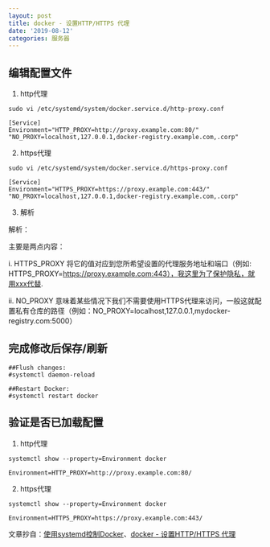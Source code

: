```yaml
---
layout: post
title: docker - 设置HTTP/HTTPS 代理​
date: '2019-08-12'
categories: 服务器
---
```


## 编辑配置文件

1. http代理

```
sudo vi /etc/systemd/system/docker.service.d/http-proxy.conf
```

``` 
[Service]    
Environment="HTTP_PROXY=http://proxy.example.com:80/" "NO_PROXY=localhost,127.0.0.1,docker-registry.example.com,.corp"
```

2. https代理

```
sudo vi /etc/systemd/system/docker.service.d/https-proxy.conf
```

```
[Service]    
Environment="HTTPS_PROXY=https://proxy.example.com:443/" "NO_PROXY=localhost,127.0.0.1,docker-registry.example.com,.corp"
```

3. 解析

解析：

主要是两点内容：

i. HTTPS_PROXY 将它的值对应到您所希望设置的代理服务地址和端口（例如: HTTPS_PROXY=https://proxy.example.com:443），我这里为了保护隐私，就用xxx代替.

ii. NO_PROXY 意味着某些情况下我们不需要使用HTTPS代理来访问，一般这就配置私有仓库的路径（例如：NO_PROXY=localhost,127.0.0.1,mydocker-registry.com:5000）

## 完成修改后保存/刷新

```
##Flush changes:
#systemctl daemon-reload

##Restart Docker:
#systemctl restart docker
```

## 验证是否已加载配置

1. http代理

```
systemctl show --property=Environment docker
```

```
Environment=HTTP_PROXY=http://proxy.example.com:80/
```

2. https代理

```
systemctl show --property=Environment docker
```

```
Environment=HTTPS_PROXY=https://proxy.example.com:443/
```

文章抄自：[使用systemd控制Docker](https://docs.docker.com/config/daemon/systemd/)、[docker - 设置HTTP/HTTPS 代理](https://www.cnblogs.com/atuotuo/p/7298673.html)

